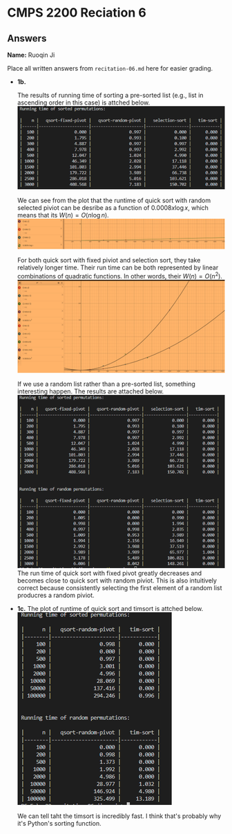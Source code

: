 # CMPS 2200 Reciation 6
## Answers

**Name:** Ruoqin Ji


Place all written answers from `recitation-06.md` here for easier grading.







- **1b.**

    The results of running time of sorting a pre-sorted list (e.g., list in ascending order in this case) is attched below.
    ![](image/answers/1649911518615.png)


    We can see from the plot that the runtime of quick sort with random selected piviot can be desribe as a function of $0.0008x\log x$, which means that its $W(n) = O(n\log n)$. ![](image/answers/1649909892816.png)

    For both quick sort with fixed piviot and selection sort, they take relatively longer time. Their run time can be both represented by linear combinations of quadratic functions. In other words, their $W(n) = O(n^2)$.![](image/answers/1649909983517.png)

    If we use a random list rather than a pre-sorted list, something interesting happen. The results are attached below.
    ![](image/answers/1649911543522.png)
    The run time of quick sort with fixed pivot greatly decreases and becomes close to quick sort with random piviot. This is also intuitively correct because consistently selecting the first element of a random list producres a random piviot. 

- **1c.**
    The plot of runtime of quick sort and timsort is attched below. 
    ![](image/answers/1649911317054.png)
    
    We can tell taht the timsort is incredibly fast. I think that's probably why it's Python's sorting function.